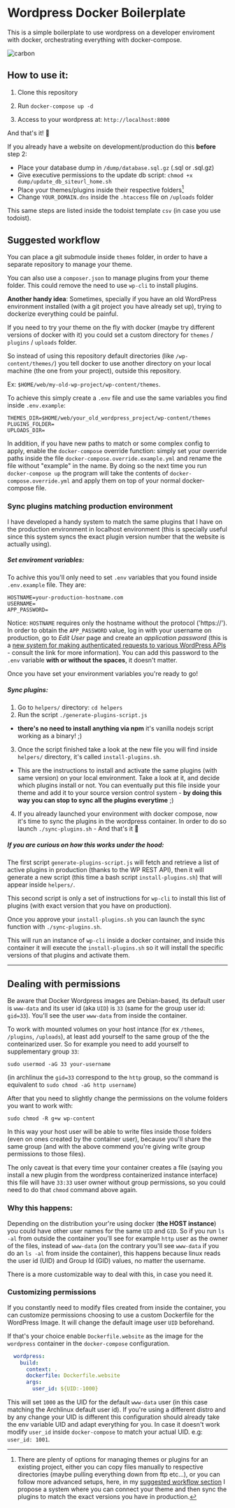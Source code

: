 # Wordpress Docker Boilerplate

This is a simple boilerplate to use wordpress on a developer enviroment with docker, orchestrating everything with docker-compose. 

![carbon](https://user-images.githubusercontent.com/22715417/112973115-41f6bd80-9151-11eb-8033-365c9803bcf6.png)


## How to use it:

1. Clone this repository

2. Run `docker-compose up -d`

3. Access to your wordpress at: `http://localhost:8000`

And that's it! :rocket: 

If you already have a website on development/production do this **before** step 2: 

- Place your database dump in `/dump/database.sql.gz` (.sql or .sql.gz)
- Give executive permissions to the update db script: `chmod +x dump/update_db_siteurl_home.sh`
- Place your themes/plugins inside their respective folders[^1]
- Change `YOUR_DOMAIN.dns` inside the `.htaccess` file on `/uploads` folder


This same steps are listed inside the todoist template `csv` (in case you use todoist).

## Suggested workflow

You can place a git submodule inside `themes` folder, in order to have a separate repository to manage your theme.

You can also use a `composer.json` to manage plugins from your theme folder. This could remove the need to use `wp-cli` to install plugins. 


**Another handy idea**:
Sometimes, specially if you have an old WordPress environment installed (with a git project you have already set up), trying to dockerize everything could be painful. 

If you need to try your theme on the fly with docker (maybe try different versions of docker with it) you could set a custom directory for `themes` / `plugins` / `uploads` folder.

So instead of using this repository default directories (like `/wp-content/themes/`) you tell docker to use another directory on your local machine (the one from your project), outside this repository. 

Ex: `$HOME/web/my-old-wp-project/wp-content/themes`.

To achieve this simply create a `.env` file and use the same variables you find inside `.env.example`:

```
THEMES_DIR=$HOME/web/your_old_wordpress_project/wp-content/themes
PLUGINS_FOLDER=
UPLOADS_DIR=
```

In addition, if you have new paths to match or some complex config to apply, enable the `docker-compose` override function: simply set your override paths inside the file `docker-compose.override.example.yml` and rename the file without "example" in the name. By doing so the next time you run `docker-compose up` the program will take the contents of `docker-compose.override.yml` and apply them on top of your normal docker-compose file.

### Sync plugins matching production environment

I have developed a handy system to match the same plugins that I have on the production environment in localhost environment (this is specially useful since this system syncs the exact plugin version number that the website is actually using).

##### Set enviroment variables:
To achive this you'll only need to set `.env` variables that you found inside `.env.example` file. They are:  

```
HOSTNAME=your-production-hostname.com
USERNAME=
APP_PASSWORD=
```

Notice: `HOSTNAME` requires only the hostname without the protocol ('https://').  
In order to obtain the `APP_PASSWORD` value, log in with your username on production, go to _Edit User_ page and create an _application password_ (this is a [new system for making authenticated requests to various WordPress APIs][app-pass-info] - consult the link for more information). You can add this password to the `.env` variable **with or without the spaces**, it doesn't matter.

Once you have set your environment variables you're ready to go!

##### Sync plugins:

1. Go to `helpers/` directory: `cd helpers`
2. Run the script `./generate-plugins-script.js`  

- **there's no need to install anything via npm** it's vanilla nodejs script working as a binary! ;)  

3. Once the script finished take a look at the new file you will find inside `helpers/` directory, it's called `install-plugins.sh`.

- This are the instructions to install and activate the same plugins (with same version) on your local environment. Take a look at it, and decide which plugins install or not. You can eventually put this file inside your theme and add it to your source version control system - **by doing this way you can stop to sync all the plugins everytime** ;)

4. If you already launched your environment with docker compose, now it's time to sync the plugins in the wordpress container. In order to do so launch `./sync-plugins.sh` - And that's it 🚀  

##### If you are curious on how this works under the hood:

The first script `generate-plugins-script.js` will fetch and retrieve a list of active plugins in production (thanks to the WP REST API), then it will generate a new script (this time a bash script `install-plugins.sh`) that will appear inside `helpers/`. 

This second script is only a set of instructions for `wp-cli` to install this list of plugins (with exact version that you have on production). 

Once you approve your `install-plugins.sh` you can launch the sync function with `./sync-plugins.sh`. 

This will run an instance of `wp-cli` inside a docker container, and inside this container it will execute the `install-plugins.sh` so it will install the specific versions of that plugins and activate them.


[app-pass-info]: https://make.wordpress.org/core/2020/11/05/application-passwords-integration-guide/ "Application Passwords on Wordpress"

[^1]: There are plenty of options for managing themes or plugins for an existing project, either you can copy files manually to respective directories (maybe pulling everything down from ftp etc...), or you can follow more advanced setups, here, in my [suggested workflow section](#suggested-workflow) I propose a system where you can connect your theme and then sync the plugins to match the exact versions you have in production.

---

## Dealing with permissions

Be aware that Docker Wordpress images are Debian-based, its default user is `www-data` and its user id (aka `UID`) is `33` (same for the group user id: `gid=33`). You'll see the user `www-data` from inside the container.

To work with mounted volumes on your host intance (for ex `/themes`, `/plugins`, `/uploads`), at least add yourself to the same group of the the conteinarized user. So for example you need to add yourself to supplementary group `33`:

	sudo usermod -aG 33 your-username

(in archlinux the `gid=33` correspond to the `http` group, so the command is equivalent to `sudo chmod -aG http username`)

After that you need to slightly change the permissions on the volume folders you want to work with:

	sudo chmod -R g+w wp-content

In this way your host user will be able to write files inside those folders (even on ones created by the container user), because you'll share the same group (and with the above commend you're giving write group permissions to those files). 

The only caveat is that every time your container creates a file (saying you install a new plugin from the wordpress containerized instance interface) this file will have `33:33` user owner without group permissions, so you could need to do that `chmod` command above again.

### Why this happens: 

Depending on the distribution your're using docker (**the HOST instance**) you could have other user names for the same `UID` and `GID`. So if you run `ls -al` from outside the container you'll see for example `http` user as the owner of the files, instead of `www-data` (on the contrary you'll see `www-data` if you do an `ls -al` from inside the container), this happens because linux reads the user id (UID) and Group Id (GID) values, no matter the username.

There is a more customizable way to deal with this, in case you need it.

### Customizing permissions

If you constantly need to modify files created from inside the container, you can customize permissions choosing to use a custom Dockerfile for the WordPress Image. It will change the default image user `UID` beforehand.

If that's your choice enable `Dockerfile.website` as the image for the `wordpress` container in the `docker-compose` configuration. 

```yml
  wordpress:
    build:
      context: .
      dockerfile: Dockerfile.website
      args:
        user_id: ${UID:-1000}
```
This will set `1000` as the UID for the default `www-data` user (in this case matching the Archlinux default user id). If you're using a different distro and by any change your UID is different this configuration should already take the env variable UID and adapt everything for you. In case it doesn't work modify `user_id` inside `docker-compose` to match your actual UID. e.g: `user_id: 1001`.

